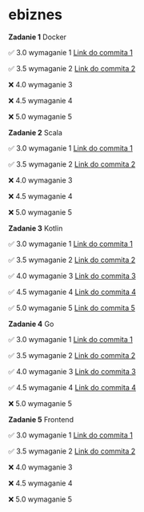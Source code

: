 # ebiznes

**Zadanie 1** Docker

:white_check_mark: 3.0 wymaganie 1 [Link do commita 1](https://github.com/bananky/ebiznes/commit/2b62c70ae0564e031d8380432febb405dc772065)

:white_check_mark: 3.5 wymaganie 2 [Link do commita 2](https://github.com/bananky/ebiznes/commit/09d5bb57b9b32ea3a81c32096cc2eccbe18bb2c0)

:x: 4.0 wymaganie 3 

:x: 4.5 wymaganie 4 

:x: 5.0 wymaganie 5 


**Zadanie 2** Scala

:white_check_mark: 3.0 wymaganie 1 [Link do commita 1](https://github.com/bananky/ebiznes/commit/50610d1b105cb64afb263af3174ea0ec20728330)

:white_check_mark: 3.5 wymaganie 2 [Link do commita 2](https://github.com/bananky/ebiznes/commit/bf5d3bcb1307e738bb32ee0a6ef2866465a8f466)

:x: 4.0 wymaganie 3 

:x: 4.5 wymaganie 4 

:x: 5.0 wymaganie 5 


**Zadanie 3** Kotlin

:white_check_mark: 3.0 wymaganie 1 [Link do commita 1](https://github.com/bananky/ebiznes/commit/5eb84b122dce609ccfafac7c687b925e2f99c1c5)

:white_check_mark: 3.5 wymaganie 2 [Link do commita 2](https://github.com/bananky/ebiznes/commit/f996a657212dea60c821bf741fefc1ab9f5e193a)

:white_check_mark: 4.0 wymaganie 3 [Link do commita 3](https://github.com/bananky/ebiznes/commit/cbe27bbedf9a0402950fec3fdaae713ab1937518)

:white_check_mark: 4.5 wymaganie 4 [Link do commita 4](https://github.com/bananky/ebiznes/commit/2c08b1729fb734923a06e5a5ed7832edffe200c6)

:white_check_mark: 5.0 wymaganie 5 [Link do commita 5](https://github.com/bananky/ebiznes/commit/d54735aada7f969bff47d05769c5ebda06d23b00)


**Zadanie 4** Go

:white_check_mark: 3.0 wymaganie 1 [Link do commita 1](https://github.com/bananky/ebiznes/commit/e9a8dcfc646118d83ad3220e986740869bf9714a)

:white_check_mark: 3.5 wymaganie 2 [Link do commita 2](https://github.com/bananky/ebiznes/commit/5ef9b2b58775c7140b98d32900c565cb1b7c63d0)

:white_check_mark: 4.0 wymaganie 3 [Link do commita 3](https://github.com/bananky/ebiznes/commit/1260dd80ae88526e2d5f9f6da5dc047109bc0702)

:white_check_mark: 4.5 wymaganie 4 [Link do commita 4](https://github.com/bananky/ebiznes/commit/f8d21e99c67c1821826db47465529ed25e49a21d)

:x: 5.0 wymaganie 5 


**Zadanie 5** Frontend

:white_check_mark: 3.0 wymaganie 1 [Link do commita 1](https://github.com/bananky/ebiznes/commit/c21a0be1e6c74ea23b829f47fd042b2d088c988a)

:white_check_mark: 3.5 wymaganie 2 [Link do commita 2]()

:x: 4.0 wymaganie 3 

:x: 4.5 wymaganie 4 

:x: 5.0 wymaganie 5 
